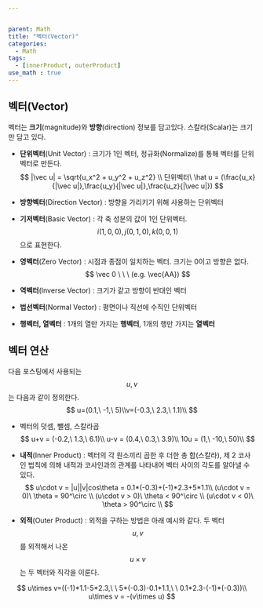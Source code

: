 ```yaml
---


parent: Math
title: "벡터(Vector)"
categories:
  - Math
tags:
  - [innerProduct, outerProduct]
use_math : true
---
```






## 벡터(Vector)

벡터는 **크기**(magnitude)와 **방향**(direction) 정보를 담고있다. 스칼라(Scalar)는 크기만 담고 있다.



- **단위벡터**(Unit Vector) : 크기가 1인 벡터, 정규화(Normalize)를 통해 벡터를 단위벡터로 만든다.
  $$
  |\vec u| = \sqrt{u_x^2 + u_y^2 + u_z^2} \\
  단위벡터\ \hat u = (\frac{u_x}{|\vec u|},\frac{u_y}{|\vec u|},\frac{u_z}{|\vec u|})
  $$
  
- **방향벡터**(Direction Vector) : 방향을 가리키기 위해 사용하는 단위벡터

- **기저벡터**(Basic Vector) : 각 축 성분의 값이 1인 단위벡터. $$i(1,0,0), j(0,1,0), k(0,0,1)$$ 으로 표현한다.

- **영벡터**(Zero Vector) : 시점과 종점이 일치하는 벡터. 크기는 0이고 방향은 없다.
  $$
  \vec 0 \ \ \ (e.g. \vec{AA})
  $$
  
- **역벡터**(Inverse Vector) : 크기가 같고 방향이 반대인 벡터

- **법선벡터**(Normal Vector) : 평면이나 직선에 수직인 단위벡터

- **행벡터, 열벡터** : 1개의 열만 가지는 **행벡터**, 1개의 행만 가지는 **열벡터**

  

## 벡터 연산

다음 포스팅에서 사용되는 $$u, v$$는 다음과 같이 정의한다.
$$
u=(0.1,\ -1,\ 5)\\v=(-0.3,\ 2.3,\ 1.1)\\
$$

- 벡터의 덧셈, 뺄셈, 스칼라곱
  $$
  u+v = (-0.2,\ 1.3,\ 6.1)\\
  u-v = (0.4,\ 0.3,\ 3.9)\\
  10u = (1,\ -10,\ 50)\\
  $$
  
- **내적**(Inner Product) : 벡터의 각 원소끼리 곱한 후 더한 총 합(스칼라), 제 2 코사인 법칙에 의해 내적과 코사인과의 관계를 나타내어 벡터 사이의 각도를 알아낼 수있다.
  $$
  u\cdot v = |u||v|cos\theta = 0.1*(-0.3)+(-1)*2.3+5*1.1\\
  (u\cdot v = 0)\ \theta = 90^\circ \\
  (u\cdot v > 0)\ \theta < 90^\circ \\
  (u\cdot v < 0)\ \theta > 90^\circ \\
  $$

- **외적**(Outer Product) : 외적을 구하는 방법은 아래 예시와 같다. 두 벡터 $$u, v$$ 를 외적해서 나온 $$u \times v $$는 두 벡터와 직각을 이룬다.

$$
u\times v=((-1)*1.1-5*2.3,\ \ 5*(-0.3)-0.1*1.1,\ \ 0.1*2.3-(-1)*(-0.3))\\
u\times v = -(v\times u)
$$


